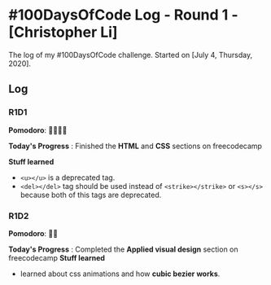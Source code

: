 # #100DaysOfCode Log - Round 1 - [Christopher Li]

The log of my #100DaysOfCode challenge. Started on [July 4, Thursday, 2020].

## Log

<!-- ### R1D1 

**Today's Progress**: I've gone through many exercises on FreeCodeCamp.

**Thoughts** I've recently started coding, and it's a great feeling when I finally solve an algorithm challenge after a lot of attempts and hours spent.

**Link(s) to work**
1. [Find the Longest Word in a String](https://www.freecodecamp.com/challenges/find-the-longest-word-in-a-string)
2. [Title Case a Sentence](https://www.freecodecamp.com/challenges/title-case-a-sentence) -->

### R1D1

**Pomodoro**: 🍅🍅🍅🍅

**Today's Progress** : Finished the **HTML** and **CSS** sections on freecodecamp

**Stuff learned**
- `<u></u>` is a deprecated tag.
- `<del></del>` tag should be used instead of `<strike></strike>` or `<s></s>` because both of this tags are deprecated.

### R1D2
**Pomodoro**: 🍅🍅

**Today's Progress** : Completed the **Applied visual design** section on freecodecamp
**Stuff learned**
- learned about css animations and how <b>cubic bezier works</b>.